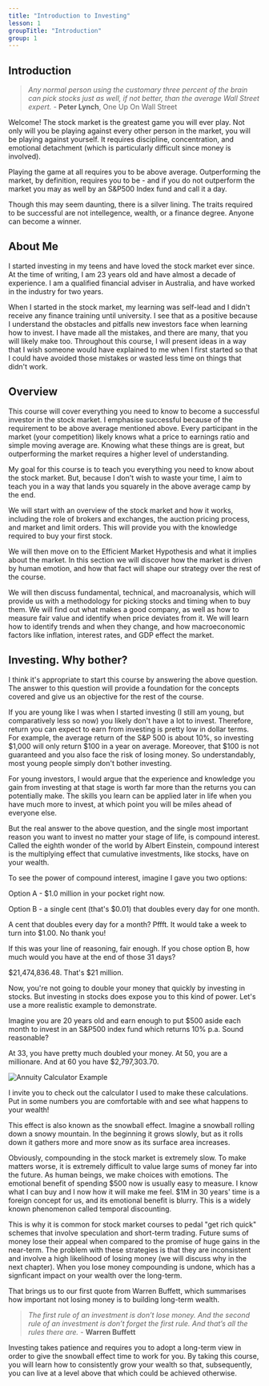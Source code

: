 ```yaml
---
title: "Introduction to Investing"
lesson: 1
groupTitle: "Introduction"
group: 1
---
```


## Introduction

> *Any normal person using the customary three percent of the brain can pick stocks just as well, if not better, than the average Wall Street expert.*
> \- **Peter Lynch**, One Up On Wall Street

Welcome! The stock market is the greatest game you will ever play. Not only will you be playing against every other person in the market, you will be playing against yourself. It requires discipline, concentration, and emotional detachment (which is particularly difficult since money is involved).

Playing the game at all requires you to be above average. Outperforming the market, by definition, requires you to be - and if you do not outperform the market you may as well by an S&P500 Index fund and call it a day.

Though this may seem daunting, there is a silver lining. The traits required to be successful are not intellegence, wealth, or a finance degree. Anyone can become a winner.

## About Me

I started investing in my teens and have loved the stock market ever since. At the time of writing, I am 23 years old and have almost a decade of experience. I am a qualified financial adviser in Australia, and have worked in the industry for two years.

When I started in the stock market, my learning was self-lead and I didn't receive any finance training until university. I see that as a positive because I understand the obstacles and pitfalls new investors face when learning how to invest. I have made all the mistakes, and there are many, that you will likely make too. Throughout this course, I will present ideas in a way that I wish someone would have explained to me when I first started so that I could have avoided those mistakes or wasted less time on things that didn't work.

## Overview

This course will cover everything you need to know to become a successful investor in the stock market. I emphasise successful because of the requirement to be above average mentioned above. Every participant in the market (your competition) likely knows what a price to earnings ratio and simple moving average are. Knowing what these things are is great, but outperforming the market requires a higher level of understanding.

My goal for this course is to teach you everything you need to know about the stock market. But, because I don't wish to waste your time, I aim to teach you in a way that lands you squarely in the above average camp by the end.

We will start with an overview of the stock market and how it works, including the role of brokers and exchanges, the auction pricing process, and market and limit orders. This will provide you with the knowledge required to buy your first stock.

We will then move on to the Efficient Market Hypothesis and what it implies about the market. In this section we will discover how the market is driven by human emotion, and how that fact will shape our strategy over the rest of the course.

We will then discuss fundamental, technical, and macroanalysis, which will provide us with a methodology for picking stocks and timing when to buy them. We will find out what makes a good company, as well as how to measure fair value and identify when price deviates from it. We will learn how to identify trends and when they change, and how macroeconomic factors like inflation, interest rates, and GDP effect the market.

## Investing. Why bother?
I think it's appropriate to start this course by answering the above question. The answer to this question will provide a foundation for the concepts covered and give us an objective for the rest of the course.

If you are young like I was when I started investing (I still am young, but comparatively less so now) you likely don't have a lot to invest. Therefore, return you can expect to earn from investing is pretty low in dollar terms. For example, the average return of the S&P 500 is about 10%, so investing $1,000 will only return $100 in a year on average. Moreover, that $100 is not guaranteed and you also face the risk of losing money. So understandably, most young people simply don't bother investing.

For young investors, I would argue that the experience and knowledge you gain from investing at that stage is worth far more than the returns you can potentially make. The skills you learn can be applied later in life when you have much more to invest, at which point you will be miles ahead of everyone else.

But the real answer to the above question, and the single most important reason you want to invest no matter your stage of life, is compound interest. Called the eighth wonder of the world by Albert Einstein, compound interest is the multiplying effect that cumulative investments, like stocks, have on your wealth.

To see the power of compound interest, imagine I gave you two options:

Option A - $1.0 million in your pocket right now.

Option B - a single cent (that's $0.01) that doubles every day for one month.

A cent that doubles every day for a month? Pffft. It would take a week to turn into $1.00. No thank you!

If this was your line of reasoning, fair enough. If you chose option B, how much would you have at the end of those 31 days?

$21,474,836.48. That's $21 million.

Now, you're not going to double your money that quickly by investing in stocks. But investing in stocks does expose you to this kind of power. Let's use a more realistic example to demonstrate.

Imagine you are 20 years old and earn enough to put $500 aside each month to invest in an S&P500 index fund which returns 10% p.a. Sound reasonable?

At 33, you have pretty much doubled your money. At 50, you are a millionare. And at 60 you have $2,797,303.70.


![Annuity Calculator Example](/education/annuity-calculator.png)


I invite you to check out the calculator I used to make these calculations. Put in some numbers you are comfortable with and see what happens to your wealth!

This effect is also known as the snowball effect. Imagine a snowball rolling down a snowy mountain. In the beginning it grows slowly, but as it rolls down it gathers more and more snow as its surface area increases.

Obviously, compounding in the stock market is extremely slow. To make matters worse, it is extremely difficult to value large sums of money far into the future. As human beings, we make choices with emotions. The emotional benefit of spending $500 now is usually easy to measure. I know what I can buy and I now how it will make me feel. $1M in 30 years' time is a foreign concept for us, and its emotional benefit is blurry. This is a widely known phenomenon called temporal discounting.

This is why it is common for stock market courses to pedal "get rich quick" schemes that involve speculation and short-term trading. Future sums of money lose their appeal when compared to the promise of huge gains in the near-term. The problem with these strategies is that they are inconsistent and involve a high likelihood of losing money (we will discuss why in the next chapter). When you lose money compounding is undone, which has a signficant impact on your wealth over the long-term.

That brings us to our first quote from Warren Buffett, which summarises how important not losing money is to building long-term wealth.

> *The first rule of an investment is don’t lose money. And the second rule of an investment is don’t forget the first rule. And that’s all the rules there are.*
> \- **Warren Buffett**

Investing takes patience and requires you to adopt a long-term view in order to give the snowball effect time to work for you. By taking this course, you will learn how to consistently grow your wealth so that, subsequently, you can live at a level above that which could be achieved otherwise.
